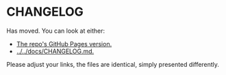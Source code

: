 # CHANGELOG

Has moved. You can look at either:

* [The repo's GitHub Pages version.](../../docs/CHANGELOG.html)
* [../../docs/CHANGELOG.md.](/docs/CHANGELOG.md)

Please adjust your links, the files are identical, simply presented differently.
